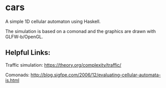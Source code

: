 # cars

A simple 1D cellular automaton using Haskell.

The simulation is based on a comonad and the graphics are drawn with GLFW-b/OpenGL.

Helpful Links:
--------------

Traffic simulation: https://theory.org/complexity/traffic/

Comonads: http://blog.sigfpe.com/2006/12/evaluating-cellular-automata-is.html

